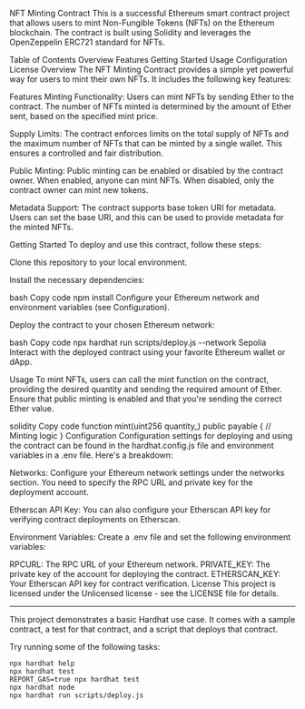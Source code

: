 NFT Minting Contract
This is a successful Ethereum smart contract project that allows users to mint Non-Fungible Tokens (NFTs) on the Ethereum blockchain. The contract is built using Solidity and leverages the OpenZeppelin ERC721 standard for NFTs.

Table of Contents
Overview
Features
Getting Started
Usage
Configuration
License
Overview
The NFT Minting Contract provides a simple yet powerful way for users to mint their own NFTs. It includes the following key features:

Features
Minting Functionality: Users can mint NFTs by sending Ether to the contract. The number of NFTs minted is determined by the amount of Ether sent, based on the specified mint price.

Supply Limits: The contract enforces limits on the total supply of NFTs and the maximum number of NFTs that can be minted by a single wallet. This ensures a controlled and fair distribution.

Public Minting: Public minting can be enabled or disabled by the contract owner. When enabled, anyone can mint NFTs. When disabled, only the contract owner can mint new tokens.

Metadata Support: The contract supports base token URI for metadata. Users can set the base URI, and this can be used to provide metadata for the minted NFTs.

Getting Started
To deploy and use this contract, follow these steps:

Clone this repository to your local environment.

Install the necessary dependencies:

bash
Copy code
npm install
Configure your Ethereum network and environment variables (see Configuration).

Deploy the contract to your chosen Ethereum network:

bash
Copy code
npx hardhat run scripts/deploy.js --network Sepolia
Interact with the deployed contract using your favorite Ethereum wallet or dApp.

Usage
To mint NFTs, users can call the mint function on the contract, providing the desired quantity and sending the required amount of Ether. Ensure that public minting is enabled and that you're sending the correct Ether value.

solidity
Copy code
function mint(uint256 quantity_) public payable {
    // Minting logic
}
Configuration
Configuration settings for deploying and using the contract can be found in the hardhat.config.js file and environment variables in a .env file. Here's a breakdown:

Networks: Configure your Ethereum network settings under the networks section. You need to specify the RPC URL and private key for the deployment account.

Etherscan API Key: You can also configure your Etherscan API key for verifying contract deployments on Etherscan.

Environment Variables: Create a .env file and set the following environment variables:

RPCURL: The RPC URL of your Ethereum network.
PRIVATE_KEY: The private key of the account for deploying the contract.
ETHERSCAN_KEY: Your Etherscan API key for contract verification.
License
This project is licensed under the Unlicensed license - see the LICENSE file for details.

----------------------------------------------------------------------------------------------

This project demonstrates a basic Hardhat use case. It comes with a sample contract, a test for that contract, and a script that deploys that contract.

Try running some of the following tasks:

```shell
npx hardhat help
npx hardhat test
REPORT_GAS=true npx hardhat test
npx hardhat node
npx hardhat run scripts/deploy.js
```
